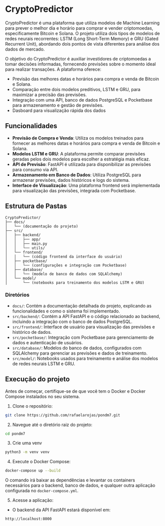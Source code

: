 # CryptoPredictor

CryptoPredictor é uma plataforma que utiliza modelos de Machine Learning para prever o melhor dia e horário para comprar e vender criptomoedas, especificamente Bitcoin e Solana. O projeto utiliza dois tipos de modelos de redes neurais recorrentes: LSTM (Long Short-Term Memory) e GRU (Gated Recurrent Unit), abordando dois pontos de vista diferentes para análise dos dados de mercado.

O objetivo do CryptoPredictor é auxiliar investidores de criptomoedas a tomar decisões informadas, fornecendo previsões sobre o momento ideal para realizar transações. A plataforma oferece:
- Previsão das melhores datas e horários para compra e venda de Bitcoin e Solana.
- Comparação entre dois modelos preditivos, LSTM e GRU, para maximizar a precisão das previsões.
- Integração com uma API, banco de dados PostgreSQL e Pocketbase para armazenamento e gestão de previsões.
- Dasboard para visualização rápida dos dados

## Funcionalidades 

- **Previsão de Compra e Venda**: Utiliza os modelos treinados para fornecer as melhores datas e horários para compra e venda de Bitcoin e Solana.
- **Modelos LSTM e GRU**: A plataforma permite comparar previsões geradas pelos dois modelos para escolher a estratégia mais eficaz.
- **API de Previsão**: FastAPI é utilizada para disponibilizar as previsões para consumo via API.
- **Armazenamento em Banco de Dados**: Utiliza PostgreSQL para armazenar previsões, dados históricos e logs do sistema.
- **Interface de Visualização**: Uma plataforma frontend será implementada para visualização das previsões, integrada com Pocketbase.

## Estrutura de Pastas

```
CryptoPredictor/
├── docs/
│   └── (documentação do projeto)
├── src/
│   ├── backend/
│   │   ├── app/
│   │   ├── main.py
│   │   └── utils/
│   └── frontend/
│   │   └── (código frontend da interface do usuário)
│   ├── pocketbase/
│   │   └── (configurações e integração com Pocketbase)
│   ├── database/
│   │   └── (modelo de banco de dados com SQLAlchemy)
│   └── model/
│       └── (notebooks para treinamento dos modelos LSTM e GRU)
```

### Diretórios

- `docs/`: Contém a documentação detalhada do projeto, explicando as funcionalidades e como o sistema foi implementado.
- `src/backend/`: Contém a API FastAPI e o código relacionado ao backend, incluindo a integração com o banco de dados PostgreSQL.
- `src/frontend/`: Interface de usuário para visualização das previsões e histórico de dados.
- `src/pocketbase/`: Integração com Pocketbase para gerenciamento de dados e autenticação de usuários.
- `src/database/`: Modelos do banco de dados, configurados com SQLAlchemy para gerenciar as previsões e dados de treinamento.
- `src/model/`: Notebooks usados para treinamento e análise dos modelos de redes neurais LSTM e GRU.


## Execução do projeto

Antes de começar, certifique-se de que você tem o Docker e Docker Compose instalados no seu sistema.

1. Clone o repositório:

```bash
git clone https://github.com/rafaelarojas/pondm7.git
```

2. Navegue até o diretório raiz do projeto:
```bash
cd pondm7
```

3. Crie uma venv
```bash
python3 -m venv venv
```

4. Execute o Docker Compose:
```bash
docker-compose up --build
```
O comando irá baixar as dependências e levantar os containers necessários para o backend, banco de dados, e qualquer outra aplicação configurada no `docker-compose.yml`.

5. Acesse a aplicação:

- O backend da API FastAPI estará disponível em:
```arduino
http://localhost:8000
```
